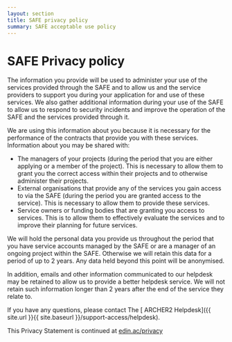 ```yaml
---
layout: section
title: SAFE privacy policy
summary: SAFE acceptable use policy 
---
```


# SAFE Privacy policy


The information you provide will be used to administer your use of the services provided through the SAFE and to allow us and the service providers to support you during your application for and use of these services. We also gather additional information during your use of the SAFE to allow us to respond to security incidents and improve the operation of the SAFE and the services provided through it.

We are using this information about you because it is necessary for the performance of the contracts that provide you with these services. Information about you may be shared with:

*    The managers of your projects (during the period that you are either applying or a member of the project). This is necessary to allow them to grant you the correct access within their projects and to otherwise administer their projects.
*    External organisations that provide any of the services you gain access to via the SAFE (during the period you are granted access to the service). This is necessary to allow them to provide these services.
*    Service owners or funding bodies that are granting you access to services. This is to allow them to effectively evaluate the services and to improve their planning for future services.

We will hold the personal data you provide us throughout the period that you have service accounts managed by the SAFE or are a manager of an ongoing project within the SAFE. Otherwise we will retain this data for a period of up to 2 years. Any data held beyond this point will be anonymised.

In addition, emails and other information communicated to our helpdesk may be retained to allow us to provide a better helpdesk service. We will not retain such information longer than 2 years after the end of the service they relate to.

If you have any questions, please contact The [ ARCHER2 Helpdesk]({{ site.url }}{{ site.baseurl }}/support-access/helpdesk).

This Privacy Statement is continued at [edin.ac/privacy](http://edin.ac/privacy)

